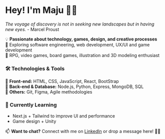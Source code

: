 # Hey! I'm Maju 👋✨  
*The voyage of discovery is not in seeking new landscapes but in having new eyes.* - Marcel Proust  

💡 **Passionate about technology, games, design, and creative processes**  
🚀 Exploring software engineering, web development, UX/UI and game development  
🎲 RPG, video games, board games, illustration and 3D modeling enthusiast   

### 🛠️ Technologies & Tools  
🔹 **Front-end:** HTML, CSS, JavaScript, React, BootStrap  
🔹 **Back-end & Database:** Node.js, Python, Express, MongoDB, SQL  
🔹 **Others:** Git, Figma, Agile methodologies  

### 🌱 Currently Learning  
- Next.js + Tailwind to improve UI and performance  
- Game design + Unity  

📫 **Want to chat?** Connect with me on [LinkedIn](https://www.linkedin.com/in/mara-júlia-ávila-553154249)  or drop a message here! 🚀✨
<!--
**emiyablake/emiyablake** is a ✨ _special_ ✨ repository because its `README.md` (this file) appears on your GitHub profile.

Here are some ideas to get you started:

- 🔭 I’m currently working on ...
- 🌱 I’m currently learning ...
- 👯 I’m looking to collaborate on ...
- 🤔 I’m looking for help with ...
- 💬 Ask me about ...
- 📫 How to reach me: ...
- 😄 Pronouns: ...
- ⚡ Fun fact: ...
-->

